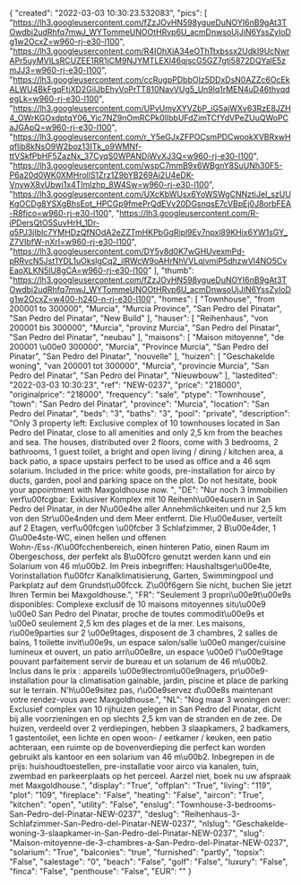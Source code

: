 {
"created": "2022-03-03 10:30:23.532083",
"pics": [
"https://lh3.googleusercontent.com/fZzJOvHN598ygueDuNOYI6nB9gAt3TOwdbi2udRhfq7mwJ_WYTommeUNOOtHRvp6U_acmDnwsoUjJiN6YssZyIoDg1w2OcxZ=w960-rj-e30-l100",
"https://lh3.googleusercontent.com/R4IOhXiA34eOThTtxbssx2UdkI9UcNwrAPr5uyMVILsRCUZEE1RR1jCM9NJYMTLEXI46qjscG5GZ7gti5872DQYalE5zmJJ3=w960-rj-e30-l100",
"https://lh3.googleusercontent.com/ccRugpPDbbOIz5DDxDsN0AZZc6OcEkALWU4BkFgqFtjXD2GilJbEhyVoPrTT810NavVUg5_Un9lq1rMEN4uD46thyqdegLk=w960-rj-e30-l100",
"https://lh3.googleusercontent.com/UPvUmyXYVZbP_iG5ajWXv63RzE8JZH4_OWrKGOxdptqY06_Yic7NZ9nOmRCPk0lIbbUFdZimTCfYdVPeZUuQWoPCaJGApQ=w960-rj-e30-l100",
"https://lh3.googleusercontent.com/r_Y5eGJxZFPOCsmPDCwookXVBRxwHqflib8kNsO9W2boz13ITk_o9WMNf-ttVSkfPbHF5ZazNx_37CyqS0WPANDiWvXJ3Q=w960-rj-e30-l100",
"https://lh3.googleusercontent.com/wspC7mmB9x6WBgnY8SuUNh30F5-P6a20d0WK0XMHrollS1Zrz1Z9bYB269Ai2U4eDK-VnywX8vUbwi1x4Tlmlzhp_8W4Sw=w960-rj-e30-l100",
"https://lh3.googleusercontent.com/UXcKbWUsx6YoWSWgCNNztiJeI_szUUKgOCDg8YSXgBhsEot_HPCGp9fmePrQdEVv20DGsnqsE7cVBpEj0J8orbFEA-R8fico=w960-rj-e30-l100",
"https://lh3.googleusercontent.com/R-iPDersQtO5SuvHrH_1Dr-q5PJ3jIbIc7YMHDzQfNOdA2eZZTmHKPbGgRipl9Ev7npxl89KHix6YW1sGY_Z7VIbfW-nXrI=w960-rj-e30-l100",
"https://lh3.googleusercontent.com/DY5y8d0K7wGHUvexmPd-pRRvcN5Jst1YDL1uOkslgCq2_ilRWcW9oAHrNhVVLqjvmiP5dhzwVl4NO5CvEaoXLKN5lU8gCA=w960-rj-e30-l100"
],
"thumb": "https://lh3.googleusercontent.com/fZzJOvHN598ygueDuNOYI6nB9gAt3TOwdbi2udRhfq7mwJ_WYTommeUNOOtHRvp6U_acmDnwsoUjJiN6YssZyIoDg1w2OcxZ=w400-h240-n-rj-e30-l100",
"homes": [
"Townhouse",
"from 200001 to 300000",
"Murcia",
"Murcia Province",
"San Pedro del Pinatar",
"San Pedro del Pinatar",
"New Build"
],
"hauser": [
"Reihenhaus",
"von 200001 bis 300000",
"Murcia",
"provinz Murcia",
"San Pedro del Pinatar",
"San Pedro del Pinatar",
"neubau"
],
"maisons": [
"Maison mitoyenne",
"de 200001 \u00e0 300000",
"Murcia",
"Province Murcia",
"San Pedro del Pinatar",
"San Pedro del Pinatar",
"nouvelle"
],
"huizen": [
"Geschakelde woning",
"van 200001 tot 300000",
"Murcia",
"provincie Murcia",
"San Pedro del Pinatar",
"San Pedro del Pinatar",
"Nieuwbouw"
],
"lastedited": "2022-03-03 10:30:23",
"ref": "NEW-0237",
"price": "218000",
"originalprice": "218000",
"frequency": "sale",
"ptype": "Townhouse",
"town": "San Pedro del Pinatar",
"province": "Murcia",
"location": "San Pedro del Pinatar",
"beds": "3",
"baths": "3",
"pool": "private",
"description": "Only 3 property left: Exclusive complex of 10 townhouses located in San Pedro del Pinatar, close to all amenities and only 2,5 km from the beaches and sea. The houses, distributed over 2 floors,  come with 3 bedrooms, 2 bathrooms, 1 guest toilet, a bright and open living / dining / kitchen area, a back patio, a space upstairs perfect to be used as office and a  46 sqm solarium. Included in the price: white goods, pre-installation for airco by ducts, garden, pool and parking space on the plot. Do not hesitate, book your appointment with Maxgoldhouse now.  ",
"DE": "Nur noch 3 Immobilien verf\u00fcgbar: Exklusiver Komplex mit 10 Reihenh\u00e4usern in San Pedro del Pinatar, in der N\u00e4he aller Annehmlichkeiten und nur 2,5 km von den Str\u00e4nden und dem Meer entfernt. Die H\u00e4user, verteilt auf 2 Etagen, verf\u00fcgen \u00fcber 3 Schlafzimmer, 2 B\u00e4der, 1 G\u00e4ste-WC, einen hellen und offenen Wohn-/Ess-/K\u00fcchenbereich, einen hinteren Patio, einen Raum im Obergeschoss, der perfekt als B\u00fcro genutzt werden kann und ein Solarium von 46 m\u00b2. Im Preis inbegriffen: Haushaltsger\u00e4te, Vorinstallation f\u00fcr Kanalklimatisierung, Garten, Swimmingpool und Parkplatz auf dem Grundst\u00fcck. Z\u00f6gern Sie nicht, buchen Sie jetzt Ihren Termin bei Maxgoldhouse.",
"FR": "Seulement 3 propri\u00e9t\u00e9s disponibles: Complexe exclusif de 10 maisons mitoyennes situ\u00e9 \u00e0 San Pedro del Pinatar, proche de toutes commodit\u00e9s et \u00e0 seulement 2,5 km des plages et de la mer. Les maisons, r\u00e9parties sur 2 \u00e9tages, disposent de 3 chambres, 2 salles de bains, 1 toilette invit\u00e9s, un espace salon/salle \u00e0 manger/cuisine lumineux et ouvert, un patio arri\u00e8re, un espace \u00e0 l'\u00e9tage pouvant parfaitement servir de bureau et un solarium de 46 m\u00b2. Inclus dans le prix : appareils \u00e9lectrom\u00e9nagers, pr\u00e9-installation pour la climatisation gainable, jardin, piscine et place de parking sur le terrain. N'h\u00e9sitez pas, r\u00e9servez d\u00e8s maintenant votre rendez-vous avec Maxgoldhouse.",
"NL": "Nog maar 3 woningen over: Exclusief complex van 10 rijhuizen gelegen in San Pedro del Pinatar, dicht bij alle voorzieningen en op slechts 2,5 km van de stranden en de zee. De huizen, verdeeld over 2 verdiepingen, hebben 3 slaapkamers, 2 badkamers, 1 gastentoilet, een lichte en open woon- / eetkamer / keuken, een patio achteraan, een ruimte op de bovenverdieping die perfect kan worden gebruikt als kantoor en een solarium van 46 m\u00b2. Inbegrepen in de prijs: huishoudtoestellen, pre-installatie voor airco via kanalen, tuin, zwembad en parkeerplaats op het perceel. Aarzel niet, boek nu uw afspraak met Maxgoldhouse.",
"display": "True",
"offplan": "True",
"living": "119",
"plot": "109",
"fireplace": "False",
"heating": "False",
"aircon": "True",
"kitchen": "open",
"utility": "False",
"enslug": "Townhouse-3-bedrooms-San-Pedro-del-Pinatar-NEW-0237",
"deslug": "Reihenhaus-3-Schlafzimmer-San-Pedro-del-Pinatar-NEW-0237",
"nlslug": "Geschakelde-woning-3-slaapkamer-in-San-Pedro-del-Pinatar-NEW-0237",
"slug": "Maison-mitoyenne-de-3-chambres-a-San-Pedro-del-Pinatar-NEW-0237",
"solarium": "True",
"balconies": "true",
"furnished": "partly",
"topsix": "False",
"salestage": "0",
"beach": "False",
"golf": "False",
"luxury": "False",
"finca": "False",
"penthouse": "False",
"EUR": ""
}